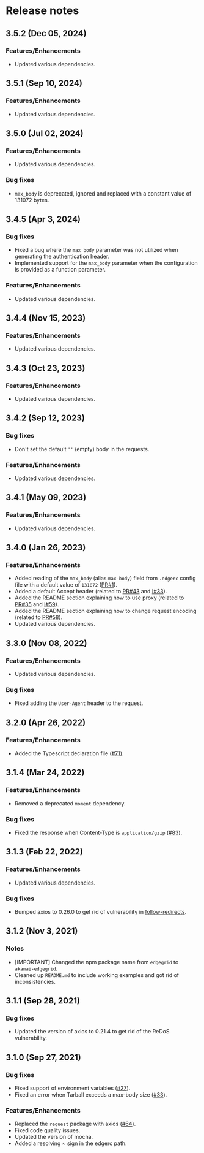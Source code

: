 # Release notes

## 3.5.2 (Dec 05, 2024)

### Features/Enhancements

* Updated various dependencies.

## 3.5.1 (Sep 10, 2024)

### Features/Enhancements

* Updated various dependencies.

## 3.5.0 (Jul 02, 2024)

### Features/Enhancements

* Updated various dependencies.

### Bug fixes

* `max_body` is deprecated, ignored and replaced with a constant value of 131072 bytes.

## 3.4.5 (Apr 3, 2024)

### Bug fixes

* Fixed a bug where the `max_body` parameter was not utilized when generating the authentication header.
* Implemented support for the `max_body` parameter when the configuration is provided as a function parameter.

### Features/Enhancements

* Updated various dependencies.

## 3.4.4 (Nov 15, 2023)

### Features/Enhancements

* Updated various dependencies.

## 3.4.3 (Oct 23, 2023)

### Features/Enhancements

* Updated various dependencies.

## 3.4.2 (Sep 12, 2023)

### Bug fixes

* Don't set the default `''` (empty) body in the requests.

### Features/Enhancements

* Updated various dependencies.

## 3.4.1 (May 09, 2023)

### Features/Enhancements

* Updated various dependencies.

## 3.4.0 (Jan 26, 2023)

### Features/Enhancements

* Added reading of the `max_body` (alias `max-body`) field from `.edgerc` config file with a default value of `131072` ([PR#1](https://github.com/akamai/AkamaiOPEN-edgegrid-node/pull/1)).
* Added a default Accept header (related to [PR#43](https://github.com/akamai/AkamaiOPEN-edgegrid-node/pull/43) and [I#33](https://github.com/akamai/AkamaiOPEN-edgegrid-node/issues/33)).
* Added the README section explaining how to use proxy (related to [PR#35](https://github.com/akamai/AkamaiOPEN-edgegrid-node/pull/35) and [I#59](https://github.com/akamai/AkamaiOPEN-edgegrid-node/issues/59)).
* Added the README section explaining how to change request encoding (related to [PR#58](https://github.com/akamai/AkamaiOPEN-edgegrid-node/pull/58)).
* Updated various dependencies.

## 3.3.0 (Nov 08, 2022)

### Features/Enhancements

* Updated various dependencies.

### Bug fixes

* Fixed adding the `User-Agent` header to the request.

## 3.2.0 (Apr 26, 2022)

### Features/Enhancements

* Added the Typescript declaration file ([#71](https://github.com/akamai/AkamaiOPEN-edgegrid-node/issues/71)).

## 3.1.4 (Mar 24, 2022)

### Features/Enhancements

* Removed a deprecated `moment` dependency.

### Bug fixes

* Fixed the response when Content-Type is `application/gzip` ([#83](https://github.com/akamai/AkamaiOPEN-edgegrid-node/issues/83)).

## 3.1.3 (Feb 22, 2022)

### Features/Enhancements

* Updated various dependencies.

### Bug fixes

* Bumped axios to 0.26.0 to get rid of vulnerability in [follow-redirects](https://security.snyk.io/vuln/SNYK-JS-FOLLOWREDIRECTS-2396346).

## 3.1.2 (Nov 3, 2021)

### Notes

* [IMPORTANT] Changed the npm package name from `edgegrid` to `akamai-edgegrid`.
* Cleaned up `README.md` to include working examples and got rid of inconsistencies.

## 3.1.1 (Sep 28, 2021)

### Bug fixes

* Updated the version of axios to 0.21.4 to get rid of the ReDoS vulnerability.

## 3.1.0 (Sep 27, 2021)

### Bug fixes

* Fixed support of environment variables ([#27](https://github.com/akamai/AkamaiOPEN-edgegrid-node/issues/27)).
* Fixed an error when Tarball exceeds a max-body size ([#33](https://github.com/akamai/cli-edgeworkers/issues/33)).

### Features/Enhancements

* Replaced the `request` package with axios ([#64](https://github.com/akamai/AkamaiOPEN-edgegrid-node/issues/64)).
* Fixed code quality issues.
* Updated the version of mocha.
* Added a resolving ~ sign in the edgerc path.
